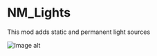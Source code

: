 # NM_Lights
This mod adds static and permanent light sources

![Image alt](https://github.com/NeonMurdered/NM_Lights/logo.png)
